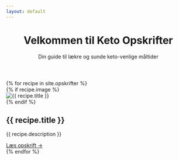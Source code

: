 ```yaml
---
layout: default
---
```


<!-- Hero section -->
<header class="header-custom text-white py-16">
    <div class="container mx-auto px-4 text-center">
        <h1 class="text-4xl mb-4">Velkommen til Keto Opskrifter</h1>
        <p class="text-xl">Din guide til lækre og sunde keto-venlige måltider</p>
    </div>
</header>

<!-- Main content -->
<main class="container mx-auto px-4 py-8 flex-grow">
    <section id="opskrifter" class="grid md:grid-cols-2 lg:grid-cols-3 gap-6">
        {% for recipe in site.opskrifter %}
        <article class="card-custom rounded-lg overflow-hidden shadow-lg">
            {% if recipe.image %}
            <div class="aspect-w-16 aspect-h-9 overflow-hidden">
                <img src="{{ site.baseurl }}{{ recipe.image }}" 
                     alt="{{ recipe.title }}" 
                     class="w-full h-48 object-cover">
            </div>
            {% endif %}
            <div class="p-6">
                <h2 class="text-2xl mb-2">{{ recipe.title }}</h2>
                <p class="mb-4 opacity-75">{{ recipe.description }}</p>
                <a href="{{ recipe.url | relative_url }}" class="inline-block text-green-600 hover:text-green-800">Læs opskrift →</a>
            </div>
        </article>
        {% endfor %}
    </section>
</main> 